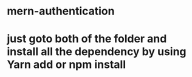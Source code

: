 # mern-authentication
# just goto both of the folder and install all the dependency by using Yarn add or npm install
